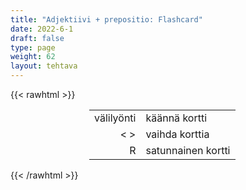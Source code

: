 ```yaml
---
title: "Adjektiivi + prepositio: Flashcard"
date: 2022-6-1
draft: false
type: page
weight: 62
layout: tehtava
---
```

{{< rawhtml >}}
<link rel="stylesheet" type="text/css" href="/css/flashcard1.css"/>
<html>
 <body>
  <div id="cardArea"></div>
  <div id="lukumaara"></div>
  <div id="buttonArea" class="grid grid-cols-3"></div>

<div id="nappaimet" class="hidden lg:block" style="text-align:center; margin:0 auto; width:50%;"> 
<table>
  <tr>
    <td style="text-align:end;">välilyönti</td>
    <td>käännä kortti</td>
  </tr>
  <tr>
    <td style="text-align:end;">< ></td>
    <td>vaihda korttia</td>
  </tr>
  <tr>
    <td style="text-align:end;">R</td>
    <td>satunnainen kortti</td>
</table>

</div>

 </body>
</html>

<script> 
$(document).ready(function() {

  var currentQuestion = 0;
  var qbank = [

["absent _____ = poissa oleva, poissa", absent from = poissa oleva, poissa"], 
["accustomed _____ = tottunut", accustomed to = tottunut"], 
["acquainted _____ = tutustunut", acquainted with = tutustunut"], 
["addicted _____ = riippuvainen", addicted to = riippuvainen"], 
["afraid _____ = peloissaan", afraid of = peloissaan"], 
["ahead _____ = edellä", ahead of = edellä"], 
["allergic _____ = allerginen", allergic to = allerginen"], 
["amazed _____ = ällistynyt", amazed at = ällistynyt"], 
["angry _____ = vihainen jstk", angry at/about = vihainen jstk"], 
["angry _____ = vihainen jllek", angry at/with = vihainen jllek"], 
["annoyed _____ = harmissaan jstk", annoyed at/about = harmissaan jstk"], 
["annoyed _____ = harmissaan jllek", annoyed with = harmissaan jllek"], 
["anxious _____ = huolissaan, innoissaan", anxious about = huolissaan, innoissaan"], 
["appreciated _____ = arvostettu", appreciated for = arvostettu"], 
["ashamed _____ = häpeissään", ashamed of = häpeissään"], 
["associated _____ = liittynyt, yhdistetty", associated with = liittynyt, yhdistetty"], 
["astonished _____ = hämmästynyt", astonished at = hämmästynyt"], 
["attached _____ = liittynyt", attached to = liittynyt"], 
["aware _____ = tietoinen", aware of = tietoinen"], 
["bad _____ = huono, heikko jssk", bad at = huono, heikko jssk"], 
["based _____ = perustuu jhk", based on = perustuu jhk"], 
["blessed _____ = siunattu", blessed with = siunattu"], 
["bored _____ = kyllästynyt", bored with = kyllästynyt"], 
["busy _____ = kiireinen", busy at/with = kiireinen"], 
["capable _____ = kykenevä", capable of = kykenevä"], 
["careful _____ = varovainen", careful with = varovainen"], 
["certain _____ = varma", certain of = varma"], 
["characteristic _____ = luonteenomainen", characteristic of = luonteenomainen"], 
["concerned _____ = huolissaan", concerned about = huolissaan"], 
["confident _____ = varma", confident about/of = varma"], 
["confused _____ = hämmentynyt", confused about = hämmentynyt"], 
["connected _____ = liittyvä", connected with/to = liittyvä"], 
["conscious _____ = tietoinen", conscious of = tietoinen"], 
["content _____ = tyytyväinen", content with = tyytyväinen"], 
["contrary _____ = vastoin", contrary to = vastoin"], 
["crazy _____ = hulluna", crazy about/for = hulluna"], 
["curious _____ = utelias", curious about = utelias"], 
["dependent _____ = riippuvainen", dependent on = riippuvainen"], 
["different _____ = erilainen kuin", different from/than/to = erilainen kuin"], 
["disappointed _____ = pettynyt jhk asiaan", disappointed about/at/with = pettynyt jhk asiaan"], 
["disappointed _____ = pettynyt jhk henkilöön", disappointed in/with = pettynyt jhk henkilöön"], 
["doubtful _____ = epäileväinen", doubtful about = epäileväinen"], 
["eager _____ = innokas", eager for = innokas"], 
["eligible _____ = kelpoinen, sopiva", eligible for = kelpoinen, sopiva"], 
["engaged _____ = kihloissa", engaged to = kihloissa"], 
["enthusiastic _____ = innostunut", enthusiastic about = innostunut"], 
["entitled _____ = oikeutettu", entitled to = oikeutettu"], 
["envious _____ = kateellinen", envious of = kateellinen"], 
["equal _____ = yhtäläinen, yhtä", equal to = yhtäläinen, yhtä"], 
["equivalent _____ = vastaava", equivalent to = vastaava"], 
["excited _____ = innostunut", excited about = innostunut"], 
["experienced _____ = kokenut", experienced in = kokenut"], 
["faithful _____ = uskollinen", faithful to = uskollinen"], 
["familiar _____ = perehtynyt", familiar with = perehtynyt"], 
["famous _____ = kuuluisa", famous for = kuuluisa"], 
["fed _____ _____ = kyllästynyt", fed up with = kyllästynyt"], 
["fond _____ = kiintynyt, ihastunut", fond of = kiintynyt, ihastunut"], 
["frightened _____ = pelästynyt", frightened of = pelästynyt"], 
["full _____ = täynnä", full of = täynnä"], 
["furious _____ = raivostunut, raivoissaan", furious about = raivostunut, raivoissaan"], 
["glad _____ = iloinen", glad about = iloinen"], 
["good _____ = hyvä jssak", good at = hyvä jssak"], 
["good _____ = hyväksi jllek", good for = hyväksi jllek"], 
["grateful _____ sb _____ sth = kiitollinen jllek jstk", grateful to sb for sth = kiitollinen jllek jstk"], 
["guilty _____ = syyllinen", guilty of = syyllinen"], 
["happy _____ = tyytyväinen", happy about/with = tyytyväinen"], 
["honest _____ = rehellinen jstk", honest about = rehellinen jstk"], 
["honest _____ = rehellinen jllek", honest with = rehellinen jllek"], 
["identical _____ = identtinen, yhtäläinen", identical to = identtinen, yhtäläinen"], 
["ignorant _____ = tietämätön", ignorant of = tietämätön"], 
["independent _____ = riippumaton", independent of = riippumaton"], 
["indifferent _____ = välinpitämätön", indifferent to = välinpitämätön"], 
["inferior _____ = huonompi", inferior to = huonompi"], 
["innocent _____ = syytön", innocent of = syytön"], 
["interested _____ = kiinnostunut", interested in = kiinnostunut"], 
["involved _____ = sekaantunut", involved in = sekaantunut"], 
["jealous _____ = mustasukkainen", jealous of = mustasukkainen"], 
["keen _____ = innostunut", keen on = innostunut"], 
["kind _____ = ystävällinen", kind to = ystävällinen"], 
["known _____ = tunnettu jstk, kuuluisa", known for = tunnettu jstk, kuuluisa"], 
["known _____ = tunnettu jllek", known to = tunnettu jllek"], 
["late _____ = myöhässä", late for = myöhässä"], 
["loyal _____ = uskollinen", loyal to = uskollinen"], 
["married _____ = naimisissa", married to = naimisissa"], 
["nervous _____ = hermostunut", nervous about/of = hermostunut"], 
["notorious _____ = pahamaineinen", notorious for = pahamaineinen"], 
["opposed _____ = vastaan", opposed to = vastaan"], 
["patient _____ = kärsivällinen", patient with = kärsivällinen"], 
["peculiar _____ = tyypillinen", peculiar to = tyypillinen"], 
["pleased _____ = mielissään", pleased about = mielissään"], 
["pleased _____ = tyytyväinen", pleased with = tyytyväinen"], 
["prepared _____ = valmistautunut", prepared for = valmistautunut"], 
["proud _____ = ylpeä", proud of = ylpeä"], 
["ready _____ = valmis", ready for = valmis"], 
["receptive _____ = vastaanottavainen", receptive to = vastaanottavainen"], 
["related _____ = liittyvä, sukua", related to = liittyvä, sukua"], 
["renowned _____ = kuuluisa", renowned for = kuuluisa"], 
["responsible _____ = vastuussa", responsible for = vastuussa"], 
["rude _____ = epäkohtelias, tyly", rude to = epäkohtelias, tyly"], 
["satisfied _____ = tyytyväinen", satisfied with = tyytyväinen"], 
["sensitive _____ = herkkä", sensitive to = herkkä"], 
["separate _____ = erillään", separate from = erillään"], 
["short _____ = vailla", short of/on = vailla"], 
["similar _____ = samanlainen kuin", similar to = samanlainen kuin"], 
["skilled _____ = ammattitaitoinen", skilled in/at = ammattitaitoinen"], 
["slow _____ = hidas", slow at = hidas"], 
["sorry _____ = pahoillaan jstk", sorry about = pahoillaan jstk"], 
["sorry _____ = pahoillaan jnk puolesta", sorry for = pahoillaan jnk puolesta"], 
["successful _____ = menestyvä", successful in = menestyvä"], 
["suitable _____ = sopiva", suitable for = sopiva"], 
["superior _____ = ylempi, parempi", superior to = ylempi, parempi"], 
["talented _____ = lahjakas, taitava", talented in/at = lahjakas, taitava"], 
["thankful _____ sb _____ sth = kiitollinen", thankful to sb for sth = kiitollinen"], 
["tired _____ = väsynyt", tired of = väsynyt"], 
["typical _____ = tyypillinen", typical of = tyypillinen"], 
["used _____ = tottunut", used to = tottunut"], 
["worried _____ = huolissaan", worried about = huolissaan"], 
["wrong _____ = väärässä", wrong about = väärässä"], 
["wrong _____ = vikana", wrong with = vikana"], 

];

  beginActivity();
  edellinen();
  random();
  seuraava();
  kortinVaihto();

  	$("#teema1").on("mousedown", function(){
	currentQuestion = 0;
    beginActivity();
    })
    $("#teema2").on("mousedown", function(){
    currentQuestion = 78;
    beginActivity();
    })
    $("#teema3").on("mousedown", function(){
    currentQuestion = 173;
    beginActivity();
    })

  window.addEventListener('keydown', (e) => {
    if (e.keyCode === 32 && e.target === document.body) {
      e.preventDefault();
    }
  });

  document.body.onkeydown = function(event) {
    event = event || window.event;
    var keycode = event.charCode || event.keyCode;
    if (keycode === 37 && currentQuestion > 0) {
      currentQuestion--;
      beginActivity();
    }

    if (keycode === 82) {
      var randomNumber = Math.floor(Math.random() * qbank.length);
      currentQuestion = randomNumber;
      beginActivity();
    }

    if (keycode === 39 && currentQuestion < qbank.length - 1) {
      currentQuestion++;
      beginActivity();
    }

    if (keycode === 32) {
      var parentDiv = document.getElementById("cardArea");
      var childDiv = document.getElementById("card1");
      if (parentDiv.contains(childDiv)) {
        $("#cardArea").empty()
        $("#cardArea").append('<div id="card2" class="card">' + qbank[currentQuestion][1] + '</div>')
        $("#card2").css("background-color", "#00473c")
      } else {
        $("#cardArea").empty()
        $("#cardArea").append('<div id="card1" class="card">' + qbank[currentQuestion][0] + '</div>')
        $("#card1").css("background-color", "#1F2937")
      }
    }

  }
 	function beginActivity() {
    $("#cardArea").empty();
    $("#cardArea").append('<div id="card1" class="card">' + qbank[currentQuestion][0] + '</div>');
    $("#card1").css("background-color", "#1F2937");
    $("#lukumaara").empty();
    var korttia = document.createElement('div')
    korttia.innerHTML = currentQuestion + 1 + " / " + qbank.length;
    document.getElementById('lukumaara').appendChild(korttia);
  }

  function kortinVaihto() {
    $("#cardArea").on("click", function() {
      var parentDiv = document.getElementById("cardArea");
      var childDiv = document.getElementById("card1");
      if (parentDiv.contains(childDiv)) {
        $("#cardArea").empty()
        $("#cardArea").append('<div id="card2" class="card">' + qbank[currentQuestion][1] + '</div>')
        $("#card2").css("background-color", "#00473c")
      } else {
        $("#cardArea").empty()
        $("#cardArea").append('<div id="card1" class="card">' + qbank[currentQuestion][0] + '</div>')
        $("#card1").css("background-color", "#1F2937")
      }
    })
  }


  function edellinen() {
    $("#buttonArea").append('<div id="prevButton">Edellinen</div>');
    $("#prevButton").on("click", function() {
      if (currentQuestion > 0) {
        currentQuestion--;
        beginActivity();
      }
    })
  }

  function random() {
    $("#buttonArea").append('<div id="random">Random</div>');
    $("#random").on("click", function() {
      var randomNumber = Math.floor(Math.random() * qbank.length);
      currentQuestion = randomNumber;
      beginActivity();
    })
  }

  function seuraava() {
    $("#buttonArea").append('<div id="nextButton">Seuraava</div>');
    $("#nextButton").on("click", function() {
      if (currentQuestion < qbank.length - 1) {
        currentQuestion++;
        beginActivity();
      }
    })
  }
})
</script>

{{< /rawhtml >}}